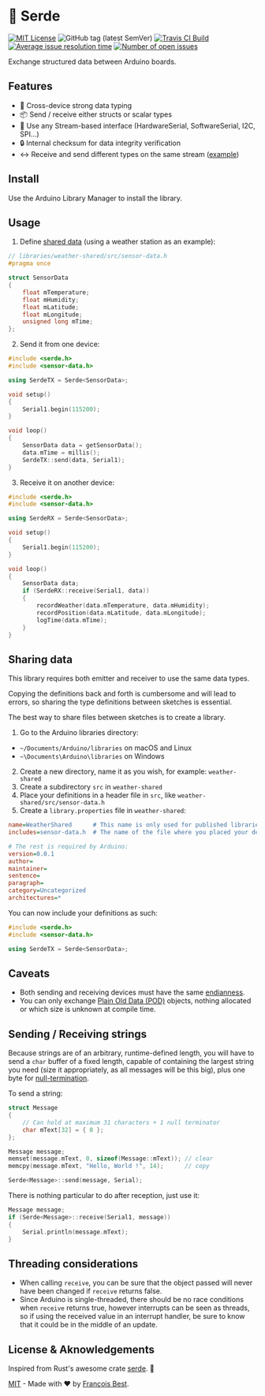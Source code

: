 # 📡 Serde

[![MIT License](https://img.shields.io/github/license/FortySevenEffects/serde.svg?color=blue)](https://github.com/FortySevenEffects/serde/blob/master/LICENSE)
![GitHub tag (latest SemVer)](https://img.shields.io/github/tag/FortySevenEffects/serde.svg?color=blue&label=release)
[![Travis CI Build](https://img.shields.io/travis/com/FortySevenEffects/serde.svg)](https://travis-ci.com/FortySevenEffects/serde)
[![Average issue resolution time](https://isitmaintained.com/badge/resolution/FortySevenEffects/serde.svg)](https://isitmaintained.com/project/FortySevenEffects/serde)
[![Number of open issues](https://isitmaintained.com/badge/open/FortySevenEffects/serde.svg)](https://isitmaintained.com/project/FortySevenEffects/serde)

Exchange structured data between Arduino boards.

## Features

- 💪 Cross-device strong data typing
- 📦 Send / receive either structs or scalar types
- 🔌 Use any Stream-based interface (HardwareSerial, SoftwareSerial, I2C, SPI...)
- 🔒 Internal checksum for data integrity verification
- ↔️ Receive and send different types on the same stream
  ([example](./examples/DifferentTypesForTXandRX/DifferentTypesForTXandRX.ino))

## Install

Use the Arduino Library Manager to install the library.

## Usage

1. Define [shared data](#sharing-data) (using a weather station as an example):

```cpp
// libraries/weather-shared/src/sensor-data.h
#pragma once

struct SensorData
{
    float mTemperature;
    float mHumidity;
    float mLatitude;
    float mLongitude;
    unsigned long mTime;
};
```

2. Send it from one device:

```cpp
#include <serde.h>
#include <sensor-data.h>

using SerdeTX = Serde<SensorData>;

void setup()
{
    Serial1.begin(115200);
}

void loop()
{
    SensorData data = getSensorData();
    data.mTime = millis();
    SerdeTX::send(data, Serial1);
}
```

3. Receive it on another device:

```cpp
#include <serde.h>
#include <sensor-data.h>

using SerdeRX = Serde<SensorData>;

void setup()
{
    Serial1.begin(115200);
}

void loop()
{
    SensorData data;
    if (SerdeRX::receive(Serial1, data))
    {
        recordWeather(data.mTemperature, data.mHumidity);
        recordPosition(data.mLatitude, data.mLongitude);
        logTime(data.mTime);
    }
}
```

## Sharing data

This library requires both emitter and receiver to use the same data types.

Copying the definitions back and forth is cumbersome and will lead to errors,
so sharing the type definitions between sketches is essential.

The best way to share files between sketches is to create a library.

1. Go to the Arduino libraries directory:

- `~/Documents/Arduino/libraries` on macOS and Linux
- `~\Documents\Arduino\libraries` on Windows

2. Create a new directory, name it as you wish, for example: `weather-shared`
3. Create a subdirectory `src` in `weather-shared`
4. Place your definitions in a header file in `src`, like `weather-shared/src/sensor-data.h`
5. Create a `library.properties` file in `weather-shared`:

```ini
name=WeatherShared      # This name is only used for published libraries
includes=sensor-data.h  # The name of the file where you placed your definitions

# The rest is required by Arduino:
version=0.0.1
author=
maintainer=
sentence=
paragraph=
category=Uncategorized
architectures=*
```

You can now include your definitions as such:

```cpp
#include <serde.h>
#include <sensor-data.h>

using SerdeTX = Serde<SensorData>;
```

## Caveats

- Both sending and receiving devices must have the same
  [endianness](https://en.wikipedia.org/wiki/Endianness).
- You can only exchange [Plain Old Data (POD)](https://stackoverflow.com/questions/146452/what-are-pod-types-in-c)
  objects, nothing allocated or which size is unknown at compile time.

## Sending / Receiving strings

Because strings are of an arbitrary, runtime-defined length, you will have
to send a `char` buffer of a fixed length, capable of containing the
largest string you need (size it appropriately, as all messages will be
this big), plus one byte for
[null-termination](https://en.wikipedia.org/wiki/Null-terminated_string).

To send a string:

```cpp
struct Message
{
    // Can hold at maximum 31 characters + 1 null terminator
    char mText[32] = { 0 };
};

Message message;
memset(message.mText, 0, sizeof(Message::mText)); // clear
memcpy(message.mText, "Hello, World !", 14);      // copy

Serde<Message>::send(message, Serial);
```

There is nothing particular to do after reception, just use it:

```cpp
Message message;
if (Serde<Message>::receive(Serial1, message))
{
    Serial.println(message.mText);
}
```

## Threading considerations

- When calling `receive`, you can be sure that the object passed will
  never have been changed if `receive` returns false.
- Since Arduino is single-threaded, there should be no race conditions
  when `receive` returns true, however interrupts can be seen as threads,
  so if using the received value in an interrupt handler, be sure to know
  that it could be in the middle of an update.

## License & Aknowledgements

Inspired from Rust's awesome crate [serde](https://crates.io/crates/serde). 🦀

[MIT](https://github.com/47ng/typescript-library-starter/blob/master/LICENSE) - Made with ❤️ by [François Best](https://francoisbest.com).
